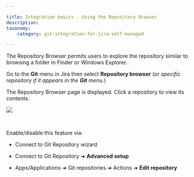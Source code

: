```yaml
---

title: Integration basics - Using the Repository Browser
description:
taxonomy:
    category: git-integration-for-jira-self-managed

---
```

The Repository Browser permits users to explore the repository similar to browsing a folder in Finder or Windows Explorer.

Go to the **Git** menu in Jira then select **Repository browser** (_or specific repository if it appears in the **Git** menu._)

The Repository Browser page is displayed. Click a repository to view its contents.

![](https://bigbrassband.atlassian.net/wiki/download/attachments/2045214758/gitserver-repo-browser-menu-sel.png%3Fversion=1&modificationDate=1640708768426&cacheVersion=1&api=v2?version=1&modificationDate=1640869893728&cacheVersion=1&api=v2)

<br>

Enable/disable this feature via:

*   Connect to Git Repository wizard

*   Connect to Git Repository ➜ **Advanced setup**

*   Apps/Applications ➜ Git repositories ➜ Actions ➜ **Edit repository**

